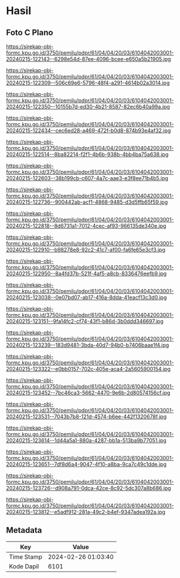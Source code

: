 # Hasil

## Foto C Plano

https://sirekap-obj-formc.kpu.go.id/3750/pemilu/pdpr/61/04/04/20/03/6104042003001-20240215-122143--6298e54d-87ee-4096-bcee-e650a5b21905.jpg

https://sirekap-obj-formc.kpu.go.id/3750/pemilu/pdpr/61/04/04/20/03/6104042003001-20240215-122309--506c69e6-5796-48f4-a291-4614b02a3014.jpg

https://sirekap-obj-formc.kpu.go.id/3750/pemilu/pdpr/61/04/04/20/03/6104042003001-20240215-122350--10155b7d-ed30-4b21-8587-82ec6b40a99a.jpg

https://sirekap-obj-formc.kpu.go.id/3750/pemilu/pdpr/61/04/04/20/03/6104042003001-20240215-122434--cec6ed28-a469-472f-b0d8-874b93e4af32.jpg

https://sirekap-obj-formc.kpu.go.id/3750/pemilu/pdpr/61/04/04/20/03/6104042003001-20240215-122514--8ba82214-f2f1-4b6b-938b-4bb4ba75a638.jpg

https://sirekap-obj-formc.kpu.go.id/3750/pemilu/pdpr/61/04/04/20/03/6104042003001-20240215-122603--38b199cb-c607-4a7c-aae3-e3f8ee71b4b5.jpg

https://sirekap-obj-formc.kpu.go.id/3750/pemilu/pdpr/61/04/04/20/03/6104042003001-20240215-122736--900442ab-acf1-4868-9485-d3d5ffb65f59.jpg

https://sirekap-obj-formc.kpu.go.id/3750/pemilu/pdpr/61/04/04/20/03/6104042003001-20240215-122818--8d6731a1-7012-4cec-af93-966135de340e.jpg

https://sirekap-obj-formc.kpu.go.id/3750/pemilu/pdpr/61/04/04/20/03/6104042003001-20240215-122910--b98278e8-92c2-41c7-af00-fa6fe65e3cf3.jpg

https://sirekap-obj-formc.kpu.go.id/3750/pemilu/pdpr/61/04/04/20/03/6104042003001-20240215-122950--8a4fd37b-521f-4af5-a8cb-8336476eefb9.jpg

https://sirekap-obj-formc.kpu.go.id/3750/pemilu/pdpr/61/04/04/20/03/6104042003001-20240215-123038--0e07bd07-ab17-416a-8dda-41eacf13c3d0.jpg

https://sirekap-obj-formc.kpu.go.id/3750/pemilu/pdpr/61/04/04/20/03/6104042003001-20240215-123151--9fa14fc2-cf74-43f1-b86d-3b0ddd346697.jpg

https://sirekap-obj-formc.kpu.go.id/3750/pemilu/pdpr/61/04/04/20/03/6104042003001-20240215-123239--183d9481-3bda-40d7-94b0-b7406baae1f4.jpg

https://sirekap-obj-formc.kpu.go.id/3750/pemilu/pdpr/61/04/04/20/03/6104042003001-20240215-123322--e0bb0157-702c-405e-aca4-2a5605900154.jpg

https://sirekap-obj-formc.kpu.go.id/3750/pemilu/pdpr/61/04/04/20/03/6104042003001-20240215-123452--7bc46ca3-5662-4470-9e6b-2d80574156cf.jpg

https://sirekap-obj-formc.kpu.go.id/3750/pemilu/pdpr/61/04/04/20/03/6104042003001-20240215-123531--7043b7b8-121d-4574-b6ee-442f1320678f.jpg

https://sirekap-obj-formc.kpu.go.id/3750/pemilu/pdpr/61/04/04/20/03/6104042003001-20240215-123614--1d44a5a1-880a-4287-bb1a-513ba9b77051.jpg

https://sirekap-obj-formc.kpu.go.id/3750/pemilu/pdpr/61/04/04/20/03/6104042003001-20240215-123651--7df8d6a4-9047-4f10-a8ba-9ca7c49c1dde.jpg

https://sirekap-obj-formc.kpu.go.id/3750/pemilu/pdpr/61/04/04/20/03/6104042003001-20240215-123726--d908a791-0dca-42ce-8c92-5dc307a8b686.jpg

https://sirekap-obj-formc.kpu.go.id/3750/pemilu/pdpr/61/04/04/20/03/6104042003001-20240215-123812--e5adf912-281a-49c2-b4ef-9347adea192a.jpg


## Metadata

| Key        | Value               |
| ---------- | ------------------- |
| Time Stamp | 2024-02-26 01:03:40 |
| Kode Dapil | 6101                |



